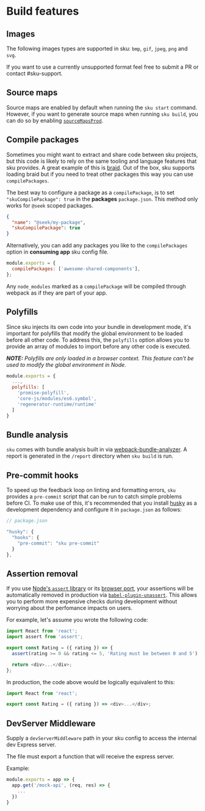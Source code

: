# Build features

## Images

The following images types are supported in sku:
`bmp`, `gif`, `jpeg`, `png` and `svg`.

If you want to use a currently unsupported format feel free to submit a PR or contact #sku-support.

## Source maps

Source maps are enabled by default when running the `sku start` command. However, if you want to generate source maps when running `sku build`, you can do so by enabling [`sourceMapsProd`](./docs/configuration#sourcemapsprod).

## Compile packages

Sometimes you might want to extract and share code between sku projects, but this code is likely to rely on the same tooling and language features that sku provides. A great example of this is [braid](https://github.com/seek-oss/braid-design-system). Out of the box, sku supports loading braid but if you need to treat other packages this way you can use `compilePackages`.

The best way to configure a package as a `compilePackage`, is to set `"skuCompilePackage": true` in the **packages** `package.json`. This method only works for `@seek` scoped packages.

```json
{
  "name": "@seek/my-package",
  "skuCompilePackage": true
}
```

Alternatively, you can add any packages you like to the `compilePackages` option in **consuming app** sku config file.

```js
module.exports = {
  compilePackages: ['awesome-shared-components'],
};
```

Any `node_modules` marked as a `compilePackage` will be compiled through webpack as if they are part of your app.

## Polyfills

Since sku injects its own code into your bundle in development mode, it's important for polyfills that modify the global environment to be loaded before all other code. To address this, the `polyfills` option allows you to provide an array of modules to import before any other code is executed.

_**NOTE:** Polyfills are only loaded in a browser context. This feature can't be used to modify the global environment in Node._

```js
module.exports = {
  ...,
  polyfills: [
    'promise-polyfill',
    'core-js/modules/es6.symbol',
    'regenerator-runtime/runtime'
  ]
}
```

## Bundle analysis

`sku` comes with bundle analysis built in via [webpack-bundle-analyzer](https://www.npmjs.com/package/webpack-bundle-analyzer). A report is generated in the `/report` directory when `sku build` is run.

## Pre-commit hooks

To speed up the feedback loop on linting and formatting errors, `sku` provides a `pre-commit` script that can be run to catch simple problems before CI. To make use of this, it's recommended that you install [husky](https://www.npmjs.com/package/husky) as a development dependency and configure it in `package.json` as follows:

```js
// package.json

"husky": {
  "hooks": {
    "pre-commit": "sku pre-commit"
  }
},
```

## Assertion removal

If you use [Node's `assert` library](https://nodejs.org/api/assert.html) or its [browser port](https://www.npmjs.com/package/assert), your assertions will be automatically removed in production via [`babel-plugin-unassert`](https://github.com/unassert-js/babel-plugin-unassert). This allows you to perform more expensive checks during development without worrying about the perfomance impacts on users.

For example, let's assume you wrote the following code:

```js
import React from 'react';
import assert from 'assert';

export const Rating = ({ rating }) => {
  assert(rating >= 0 && rating <= 5, 'Rating must be between 0 and 5');

  return <div>...</div>;
};
```

In production, the code above would be logically equivalent to this:

```js
import React from 'react';

export const Rating = ({ rating }) => <div>...</div>;
```

## DevServer Middleware

Supply a `devServerMiddleware` path in your sku config to access the internal dev Express server.

The file must export a function that will receive the express server.

Example:

```js
module.exports = app => {
  app.get('/mock-api', (req, res) => {
    ...
  })
}
```
